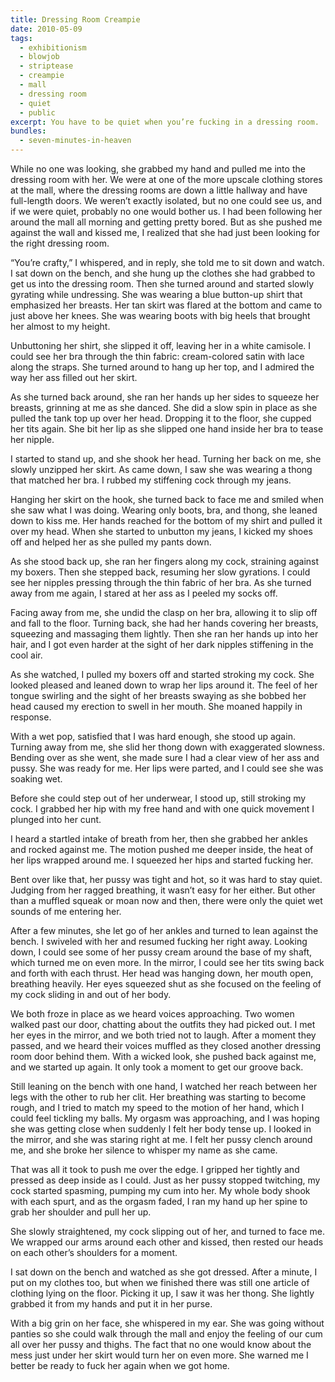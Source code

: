 ```yaml
---
title: Dressing Room Creampie
date: 2010-05-09
tags:
  - exhibitionism
  - blowjob
  - striptease
  - creampie
  - mall
  - dressing room
  - quiet
  - public
excerpt: You have to be quiet when you’re fucking in a dressing room.
bundles:
  - seven-minutes-in-heaven
---
```


While no one was looking, she grabbed my hand and pulled me into the dressing room with her. We were at one of the more upscale clothing stores at the mall, where the dressing rooms are down a little hallway and have full-length doors. We weren’t exactly isolated, but no one could see us, and if we were quiet, probably no one would bother us. I had been following her around the mall all morning and getting pretty bored. But as she pushed me against the wall and kissed me, I realized that she had just been looking for the right dressing room.

“You’re crafty,” I whispered, and in reply, she told me to sit down and watch. I sat down on the bench, and she hung up the clothes she had grabbed to get us into the dressing room. Then she turned around and started slowly gyrating while undressing. She was wearing a blue button-up shirt that emphasized her breasts. Her tan skirt was flared at the bottom and came to just above her knees. She was wearing boots with big heels that brought her almost to my height.

Unbuttoning her shirt, she slipped it off, leaving her in a white camisole. I could see her bra through the thin fabric: cream-colored satin with lace along the straps. She turned around to hang up her top, and I admired the way her ass filled out her skirt.

As she turned back around, she ran her hands up her sides to squeeze her breasts, grinning at me as she danced. She did a slow spin in place as she pulled the tank top up over her head. Dropping it to the floor, she cupped her tits again. She bit her lip as she slipped one hand inside her bra to tease her nipple.

I started to stand up, and she shook her head. Turning her back on me, she slowly unzipped her skirt. As came down, I saw she was wearing a thong that matched her bra. I rubbed my stiffening cock through my jeans.

Hanging her skirt on the hook, she turned back to face me and smiled when she saw what I was doing. Wearing only boots, bra, and thong, she leaned down to kiss me. Her hands reached for the bottom of my shirt and pulled it over my head. When she started to unbutton my jeans, I kicked my shoes off and helped her as she pulled my pants down.

As she stood back up, she ran her fingers along my cock, straining against my boxers. Then she stepped back, resuming her slow gyrations. I could see her nipples pressing through the thin fabric of her bra. As she turned away from me again, I stared at her ass as I peeled my socks off.

Facing away from me, she undid the clasp on her bra, allowing it to slip off and fall to the floor. Turning back, she had her hands covering her breasts, squeezing and massaging them lightly. Then she ran her hands up into her hair, and I got even harder at the sight of her dark nipples stiffening in the cool air.

As she watched, I pulled my boxers off and started stroking my cock. She looked pleased and leaned down to wrap her lips around it. The feel of her tongue swirling and the sight of her breasts swaying as she bobbed her head caused my erection to swell in her mouth. She moaned happily in response.

With a wet pop, satisfied that I was hard enough, she stood up again. Turning away from me, she slid her thong down with exaggerated slowness. Bending over as she went, she made sure I had a clear view of her ass and pussy. She was ready for me. Her lips were parted, and I could see she was soaking wet.

Before she could step out of her underwear, I stood up, still stroking my cock. I grabbed her hip with my free hand and with one quick movement I plunged into her cunt.

I heard a startled intake of breath from her, then she grabbed her ankles and rocked against me. The motion pushed me deeper inside, the heat of her lips wrapped around me. I squeezed her hips and started fucking her.

Bent over like that, her pussy was tight and hot, so it was hard to stay quiet. Judging from her ragged breathing, it wasn’t easy for her either. But other than a muffled squeak or moan now and then, there were only the quiet wet sounds of me entering her.

After a few minutes, she let go of her ankles and turned to lean against the bench. I swiveled with her and resumed fucking her right away. Looking down, I could see some of her pussy cream around the base of my shaft, which turned me on even more. In the mirror, I could see her tits swing back and forth with each thrust. Her head was hanging down, her mouth open, breathing heavily. Her eyes squeezed shut as she focused on the feeling of my cock sliding in and out of her body.

We both froze in place as we heard voices approaching. Two women walked past our door, chatting about the outfits they had picked out. I met her eyes in the mirror, and we both tried not to laugh. After a moment they passed, and we heard their voices muffled as they closed another dressing room door behind them. With a wicked look, she pushed back against me, and we started up again. It only took a moment to get our groove back.

Still leaning on the bench with one hand, I watched her reach between her legs with the other to rub her clit. Her breathing was starting to become rough, and I tried to match my speed to the motion of her hand, which I could feel tickling my balls. My orgasm was approaching, and I was hoping she was getting close when suddenly I felt her body tense up. I looked in the mirror, and she was staring right at me. I felt her pussy clench around me, and she broke her silence to whisper my name as she came.

That was all it took to push me over the edge. I gripped her tightly and pressed as deep inside as I could. Just as her pussy stopped twitching, my cock started spasming, pumping my cum into her. My whole body shook with each spurt, and as the orgasm faded, I ran my hand up her spine to grab her shoulder and pull her up.

She slowly straightened, my cock slipping out of her, and turned to face me. We wrapped our arms around each other and kissed, then rested our heads on each other’s shoulders for a moment.

I sat down on the bench and watched as she got dressed. After a minute, I put on my clothes too, but when we finished there was still one article of clothing lying on the floor. Picking it up, I saw it was her thong. She lightly grabbed it from my hands and put it in her purse.

With a big grin on her face, she whispered in my ear. She was going without panties so she could walk through the mall and enjoy the feeling of our cum all over her pussy and thighs. The fact that no one would know about the mess just under her skirt would turn her on even more. She warned me I better be ready to fuck her again when we got home.
